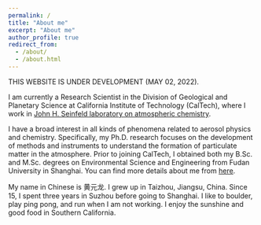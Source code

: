 ```yaml
---
permalink: /
title: "About me"
excerpt: "About me"
author_profile: true
redirect_from: 
  - /about/
  - /about.html
---
```


THIS WEBSITE IS UNDER DEVELOPMENT (MAY 02, 2022).

I am currently a Research Scientist in the Division of Geological and Planetary Science at California Institute of Technology (CalTech), where I work in [John H. Seinfeld laboratory on atmospheric chemistry](http://seinfeldlab.che.caltech.edu/).

I have a broad interest in all kinds of phenomena related to aerosol physics and chemistry. Specifically, my Ph.D. research focuses on the development of methods and instruments to understand the formation of particulate matter in the atmosphere. Prior to joining CalTech, I obtained both my B.Sc. and M.Sc. degrees on Environmental Science and Engineering from Fudan University in Shanghai. You can find more details about me from [here](https://github.com/YuanlongHuang/yuanlonghuang.github.io/files/CVofYH_20220503.pdf).

My name in Chinese is 黄元龙. I grew up in Taizhou, Jiangsu, China. Since 15, I spent three years in Suzhou before going to Shanghai. I like to boulder, play ping pong, and run when I am not working. I enjoy the sunshine and good food in Southern California.
